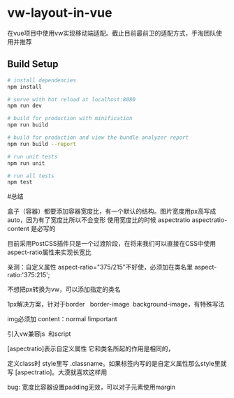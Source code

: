 # vw-layout-in-vue

在vue项目中使用vw实现移动端适配。截止目前最前卫的适配方式，手淘团队使用并推荐

## Build Setup

``` bash
# install dependencies
npm install

# serve with hot reload at localhost:8080
npm run dev

# build for production with minification
npm run build

# build for production and view the bundle analyzer report
npm run build --report

# run unit tests
npm run unit

# run all tests
npm test
```
#总结

盒子（容器）都要添加容器宽度比，有一个默认的结构。图片宽度用px高写成auto，因为有了宽度比所以不会变形
使用宽度比的时候    aspectratio   aspectratio-content 是必写的

目前采用PostCSS插件只是一个过渡阶段，在将来我们可以直接在CSS中使用aspect-ratio属性来实现长宽比

亲测：自定义属性 aspect-ratio="375/215"不好使，必须加在类名里  aspect-ratio:'375:215';

<div aspectratio>
    <div aspectratio-content>
    </div>
</div>

不想把px转换为vw，可以添加指定的类名

1px解决方案，针对于border   border-image  background-image，有特殊写法

img必须加 content：normal !important



引入vw兼容js  和script

[aspectratio]表示自定义属性 它和类名所起的作用是相同的，

定义class时 style里写 .classname。如果标签内写的是自定义属性那么style里就写 [aspectratio]。大漠就喜欢这样用

bug: 宽度比容器设置padding无效，可以对子元素使用margin
